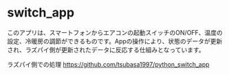 # switch_app

このアプリは、スマートフォンからエアコンの起動スイッチのON/OFF、温度の設定、冷暖房の調節ができるものです。Appの操作により、状態のデータが更新され、ラズパイ側が更新されたデータに反応する仕組みとなっています。

ラズパイ側での処理
https://github.com/tsubasa1997/python_switch_app
